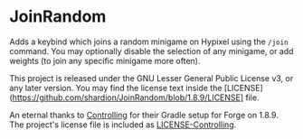 # JoinRandom

Adds a keybind which joins a random minigame on Hypixel using the `/join` command.
You may optionally disable the selection of any minigame, or add weights (to join any specific minigame more often).

This project is released under the GNU Lesser General Public License v3, or any later version.
You may find the license text inside the [LICENSE](https://github.com/shardion/JoinRandom/blob/1.8.9/LICENSE] file.

An eternal thanks to [Controlling](https://github.com/jaredlll08/Controlling/tree/1.8.9) for their Gradle setup for Forge on 1.8.9.
The project's license file is included as [LICENSE-Controlling](https://github.com/shardion/JoinRandom/blob/1.8.9/LICENSE-Controlling).
